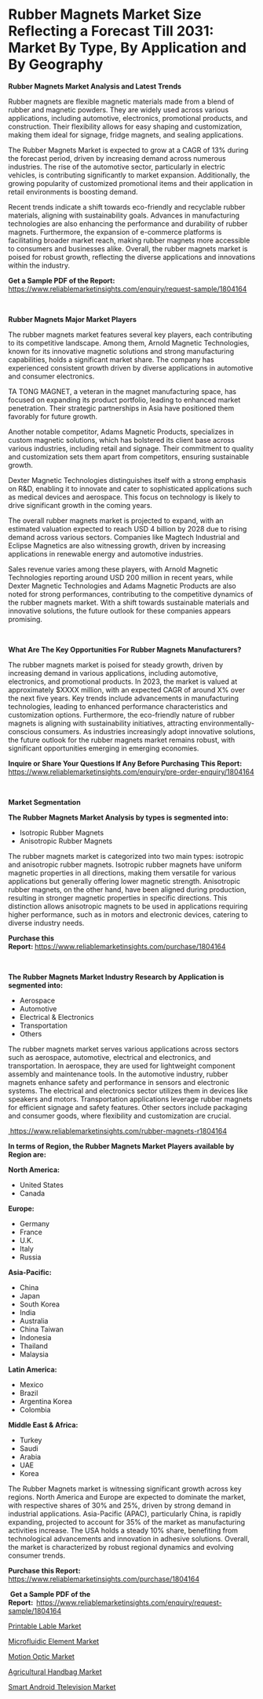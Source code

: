 <p><h1>Rubber Magnets Market Size Reflecting a Forecast Till 2031: Market By Type, By Application and By Geography</h1></p><p><strong>Rubber Magnets Market Analysis and Latest Trends</strong></p>
<p><p>Rubber magnets are flexible magnetic materials made from a blend of rubber and magnetic powders. They are widely used across various applications, including automotive, electronics, promotional products, and construction. Their flexibility allows for easy shaping and customization, making them ideal for signage, fridge magnets, and sealing applications.</p><p>The Rubber Magnets Market is expected to grow at a CAGR of 13% during the forecast period, driven by increasing demand across numerous industries. The rise of the automotive sector, particularly in electric vehicles, is contributing significantly to market expansion. Additionally, the growing popularity of customized promotional items and their application in retail environments is boosting demand.</p><p>Recent trends indicate a shift towards eco-friendly and recyclable rubber materials, aligning with sustainability goals. Advances in manufacturing technologies are also enhancing the performance and durability of rubber magnets. Furthermore, the expansion of e-commerce platforms is facilitating broader market reach, making rubber magnets more accessible to consumers and businesses alike. Overall, the rubber magnets market is poised for robust growth, reflecting the diverse applications and innovations within the industry.</p></p>
<p><strong>Get a Sample PDF of the Report:&nbsp;</strong> <a href="https://www.reliablemarketinsights.com/enquiry/request-sample/1804164?utm_campaign=1197&utm_medium=2&utm_source=Github&utm_content=ia&utm_term=11112024&utm_id=rubber-magnets">https://www.reliablemarketinsights.com/enquiry/request-sample/1804164</a></p>
<p>&nbsp;</p>
<p><strong>Rubber Magnets Major Market Players</strong></p>
<p><p>The rubber magnets market features several key players, each contributing to its competitive landscape. Among them, Arnold Magnetic Technologies, known for its innovative magnetic solutions and strong manufacturing capabilities, holds a significant market share. The company has experienced consistent growth driven by diverse applications in automotive and consumer electronics.</p><p>TA TONG MAGNET, a veteran in the magnet manufacturing space, has focused on expanding its product portfolio, leading to enhanced market penetration. Their strategic partnerships in Asia have positioned them favorably for future growth. </p><p>Another notable competitor, Adams Magnetic Products, specializes in custom magnetic solutions, which has bolstered its client base across various industries, including retail and signage. Their commitment to quality and customization sets them apart from competitors, ensuring sustainable growth.</p><p>Dexter Magnetic Technologies distinguishes itself with a strong emphasis on R&D, enabling it to innovate and cater to sophisticated applications such as medical devices and aerospace. This focus on technology is likely to drive significant growth in the coming years.</p><p>The overall rubber magnets market is projected to expand, with an estimated valuation expected to reach USD 4 billion by 2028 due to rising demand across various sectors. Companies like Magtech Industrial and Eclipse Magnetics are also witnessing growth, driven by increasing applications in renewable energy and automotive industries.</p><p>Sales revenue varies among these players, with Arnold Magnetic Technologies reporting around USD 200 million in recent years, while Dexter Magnetic Technologies and Adams Magnetic Products are also noted for strong performances, contributing to the competitive dynamics of the rubber magnets market. With a shift towards sustainable materials and innovative solutions, the future outlook for these companies appears promising.</p></p>
<p>&nbsp;</p>
<p><strong>What Are The Key Opportunities For Rubber Magnets Manufacturers?</strong></p>
<p><p>The rubber magnets market is poised for steady growth, driven by increasing demand in various applications, including automotive, electronics, and promotional products. In 2023, the market is valued at approximately $XXXX million, with an expected CAGR of around X% over the next five years. Key trends include advancements in manufacturing technologies, leading to enhanced performance characteristics and customization options. Furthermore, the eco-friendly nature of rubber magnets is aligning with sustainability initiatives, attracting environmentally-conscious consumers. As industries increasingly adopt innovative solutions, the future outlook for the rubber magnets market remains robust, with significant opportunities emerging in emerging economies.</p></p>
<p><strong>Inquire or Share Your Questions If Any Before Purchasing This Report:</strong> <a href="https://www.reliablemarketinsights.com/enquiry/pre-order-enquiry/1804164?utm_campaign=1197&utm_medium=2&utm_source=Github&utm_content=ia&utm_term=11112024&utm_id=rubber-magnets">https://www.reliablemarketinsights.com/enquiry/pre-order-enquiry/1804164</a></p>
<p>&nbsp;</p>
<p><strong>Market Segmentation</strong></p>
<p><strong>The Rubber Magnets Market Analysis by types is segmented into:</strong></p>
<p><ul><li>Isotropic Rubber Magnets</li><li>Anisotropic Rubber Magnets</li></ul></p>
<p><p>The rubber magnets market is categorized into two main types: isotropic and anisotropic rubber magnets. Isotropic rubber magnets have uniform magnetic properties in all directions, making them versatile for various applications but generally offering lower magnetic strength. Anisotropic rubber magnets, on the other hand, have been aligned during production, resulting in stronger magnetic properties in specific directions. This distinction allows anisotropic magnets to be used in applications requiring higher performance, such as in motors and electronic devices, catering to diverse industry needs.</p></p>
<p><strong>Purchase this Report:&nbsp;</strong><a href="https://www.reliablemarketinsights.com/purchase/1804164?utm_campaign=1197&utm_medium=2&utm_source=Github&utm_content=ia&utm_term=11112024&utm_id=rubber-magnets">https://www.reliablemarketinsights.com/purchase/1804164</a></p>
<p>&nbsp;</p>
<p><strong>The Rubber Magnets Market Industry Research by Application is segmented into:</strong></p>
<p><ul><li>Aerospace</li><li>Automotive</li><li>Electrical & Electronics</li><li>Transportation</li><li>Others</li></ul></p>
<p><p>The rubber magnets market serves various applications across sectors such as aerospace, automotive, electrical and electronics, and transportation. In aerospace, they are used for lightweight component assembly and maintenance tools. In the automotive industry, rubber magnets enhance safety and performance in sensors and electronic systems. The electrical and electronics sector utilizes them in devices like speakers and motors. Transportation applications leverage rubber magnets for efficient signage and safety features. Other sectors include packaging and consumer goods, where flexibility and customization are crucial.</p></p>
<p><a href="https://www.reliablemarketinsights.com/rubber-magnets-r1804164?utm_campaign=1197&utm_medium=2&utm_source=Github&utm_content=ia&utm_term=11112024&utm_id=rubber-magnets">&nbsp;https://www.reliablemarketinsights.com/rubber-magnets-r1804164</a></p>
<p><strong>In terms of Region, the Rubber Magnets Market Players available by Region are:</strong></p>
<p>
    <p> <strong> North America: </strong>
        <ul>
            <li>United States</li>
            <li>Canada</li>
        </ul>
        </p> 
    <p> <strong> Europe: </strong>
        <ul>
            <li>Germany</li>
            <li>France</li>
            <li>U.K.</li>
            <li>Italy</li>
            <li>Russia</li>
        </ul>
        </p> 
    <p> <strong> Asia-Pacific: </strong>
        <ul>
            <li>China</li>
            <li>Japan</li>
            <li>South Korea</li>
            <li>India</li>
            <li>Australia</li>
            <li>China Taiwan</li>
            <li>Indonesia</li>
            <li>Thailand</li>
            <li>Malaysia</li>
        </ul>
        </p> 
    <p> <strong> Latin America: </strong>
        <ul>
            <li>Mexico</li>
            <li>Brazil</li>
            <li>Argentina Korea</li>
            <li>Colombia</li>
        </ul>
        </p> 
    <p> <strong> Middle East & Africa: </strong>
        <ul>
            <li>Turkey</li>
            <li>Saudi</li>
            <li>Arabia</li>
            <li>UAE</li>
            <li>Korea</li>
        </ul>
    </p>
    </p>
<p><p>The Rubber Magnets market is witnessing significant growth across key regions. North America and Europe are expected to dominate the market, with respective shares of 30% and 25%, driven by strong demand in industrial applications. Asia-Pacific (APAC), particularly China, is rapidly expanding, projected to account for 35% of the market as manufacturing activities increase. The USA holds a steady 10% share, benefiting from technological advancements and innovation in adhesive solutions. Overall, the market is characterized by robust regional dynamics and evolving consumer trends.</p></p>
<p><strong>Purchase this Report: </strong><a href="https://www.reliablemarketinsights.com/purchase/1804164?utm_campaign=1197&utm_medium=2&utm_source=Github&utm_content=ia&utm_term=11112024&utm_id=rubber-magnets">https://www.reliablemarketinsights.com/purchase/1804164</a></p>
<p>&nbsp;<strong>Get a Sample PDF of the Report:&nbsp;&nbsp;</strong><a href="https://www.reliablemarketinsights.com/enquiry/request-sample/1804164?utm_campaign=1197&utm_medium=2&utm_source=Github&utm_content=ia&utm_term=11112024&utm_id=rubber-magnets">https://www.reliablemarketinsights.com/enquiry/request-sample/1804164</a></p>
<p><strong></strong></p>
<p><p><a href="https://www.linkedin.com/pulse/printable-lable-market-drivers-challenges-forecast-2024-2031-ayfxf?utm_campaign=1197&utm_medium=2&utm_source=Github&utm_content=ia&utm_term=11112024&utm_id=rubber-magnets">Printable Lable Market</a></p><p><a href="https://www.linkedin.com/pulse/deep-dive-microfluidic-element-market-itstrends-segmentation-c9lff?utm_campaign=1197&utm_medium=2&utm_source=Github&utm_content=ia&utm_term=11112024&utm_id=rubber-magnets">Microfluidic Element Market</a></p><p><a href="https://www.linkedin.com/pulse/key-drivers-motion-optic-market-trends-future-outlook-2024-2031-2fiqf?utm_campaign=1197&utm_medium=2&utm_source=Github&utm_content=ia&utm_term=11112024&utm_id=rubber-magnets">Motion Optic Market</a></p><p><a href="https://www.linkedin.com/pulse/agricultural-handbag-market-refracting-trends-consumer-behaviors-ytxvf?utm_campaign=1197&utm_medium=2&utm_source=Github&utm_content=ia&utm_term=11112024&utm_id=rubber-magnets">Agricultural Handbag Market</a></p><p><a href="https://www.linkedin.com/pulse/strategic-market-insights-navigating-global-smart-android-ttelevision-vn4of?utm_campaign=1197&utm_medium=2&utm_source=Github&utm_content=ia&utm_term=11112024&utm_id=rubber-magnets">Smart Android Ttelevision Market</a></p></p>